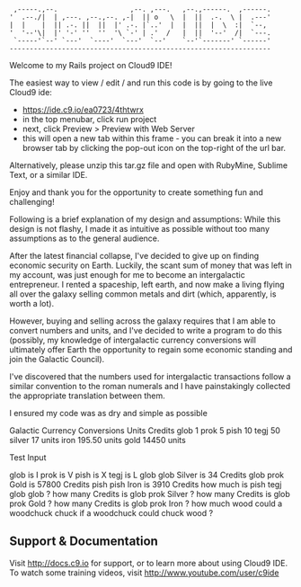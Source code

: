 
     ,-----.,--.                  ,--. ,---.   ,--.,------.  ,------.
    '  .--./|  | ,---. ,--.,--. ,-|  || o   \  |  ||  .-.  \ |  .---'
    |  |    |  || .-. ||  ||  |' .-. |`..'  |  |  ||  |  \  :|  `--, 
    '  '--'\|  |' '-' ''  ''  '\ `-' | .'  /   |  ||  '--'  /|  `---.
     `-----'`--' `---'  `----'  `---'  `--'    `--'`-------' `------'
    ----------------------------------------------------------------- 


Welcome to my Rails project on Cloud9 IDE!

The easiest way to view / edit / and run this code is by going to the live Cloud9 ide:

* https://ide.c9.io/ea0723/4thtwrx
* in the top menubar, click run project 
* next, click Preview > Preview with Web Server
* this will open a new tab within this frame - you can break it into a new browser tab by clicking the pop-out icon on the top-right of the url bar.

Alternatively, please unzip this tar.gz file and open with RubyMine, Sublime Text, or a similar IDE.

Enjoy and thank you for the opportunity to create something fun and challenging!

Following is a brief explanation of my design and assumptions:
While this design is not flashy, I made it as intuitive as possible without too 
many assumptions as to the general audience.

After the latest financial collapse, I've decided to give up on finding economic 
security on Earth. Luckily, the scant sum of money that was left in my account, 
was just enough for me to become an intergalactic entrepreneur. I rented a 
spaceship, left earth, and now make a living flying all over the galaxy selling 
common metals and dirt (which, apparently, is worth a lot).

However, buying and selling across the galaxy requires that I am able to convert 
numbers and units, and I've decided to write a program to do this (possibly, my 
knowledge of intergalactic currency conversions will ultimately offer Earth the 
opportunity to regain some economic standing and join the Galactic Council).

I've discovered that the numbers used for intergalactic transactions follow a 
similar convention to the roman numerals and I have painstakingly collected the 
appropriate translation between them.

I ensured my code was as dry and simple as possible




Galactic Currency Conversions
Units	Credits
glob	1
prok	5
pish	10
tegj	50
silver	17 units
iron	195.50 units
gold	14450 units



Test Input

glob is I
prok is V
pish is X
tegj is L
glob glob Silver is 34 Credits
glob prok Gold is 57800 Credits
pish pish Iron is 3910 Credits
how much is pish tegj glob glob ?
how many Credits is glob prok Silver ?
how many Credits is glob prok Gold ?
how many Credits is glob prok Iron ?
how much wood could a woodchuck chuck if a woodchuck could chuck wood ?


## Support & Documentation

Visit http://docs.c9.io for support, or to learn more about using Cloud9 IDE. 
To watch some training videos, visit http://www.youtube.com/user/c9ide
